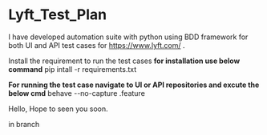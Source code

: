# Lyft_Test_Plan

I have developed automation suite with python using BDD framework for both UI and API test cases for https://www.lyft.com/ . 

Install the requirement to run the test cases
**for installation use below command**
pip intall -r requirements.txt


**For running the test case navigate to UI or API repositories and excute the below cmd**
behave --no-capture <feature file name>.feature

Hello, Hope to seen you soon.


in branch
